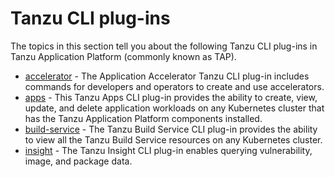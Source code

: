 # Tanzu CLI plug-ins

The topics in this section tell you about the following Tanzu CLI plug-ins in Tanzu 
Application Platform (commonly known as TAP).

- [accelerator](accelerator/overview.hbs.md) - The Application Accelerator Tanzu CLI plug-in includes commands for developers and operators to create and use accelerators.
- [apps](apps/overview.md) - This Tanzu Apps CLI plug-in provides the ability to create, view, update, and delete application workloads on any Kubernetes cluster that has the Tanzu Application Platform components installed.
- [build-service](build-service/overview.md) - The Tanzu Build Service CLI plug-in provides the ability to view all the Tanzu Build Service resources on any Kubernetes cluster.
- [insight](insight/cli-overview.md) - The Tanzu Insight CLI plug-in enables querying vulnerability, image, and package data.

